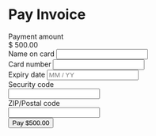 <link href='https://fonts.googleapis.com/css?family=Open+Sans:400,300' rel='stylesheet' type='text/css'>
<link rel="stylesheet" href="//maxcdn.bootstrapcdn.com/font-awesome/4.3.0/css/font-awesome.min.css">

<div class="container">
  <div id="Checkout" class="inline">
      <h1>Pay Invoice</h1>
      <div class="card-row">
          <span class="visa"></span>
          <span class="mastercard"></span>
          <span class="amex"></span>
          <span class="discover"></span>
      </div>
      <form>
          <div class="form-group">
              <label for="PaymentAmount">Payment amount</label>
              <div class="amount-placeholder">
                  <span>$</span>
                  <span>500.00</span>
              </div>
          </div>
          <div class="form-group">
              <label or="NameOnCard">Name on card</label>
              <input id="NameOnCard" class="form-control" type="text" maxlength="255"></input>
          </div>
          <div class="form-group">
              <label for="CreditCardNumber">Card number</label>
              <input id="CreditCardNumber" class="null card-image form-control" type="text"></input>
          </div>
          <div class="expiry-date-group form-group">
              <label for="ExpiryDate">Expiry date</label>
              <input id="ExpiryDate" class="form-control" type="text" placeholder="MM / YY" maxlength="7"></input>
          </div>
          <div class="security-code-group form-group">
              <label for="SecurityCode">Security code</label>
              <div class="input-container" >
                  <input id="SecurityCode" class="form-control" type="text" ></input>
                  <i id="cvc" class="fa fa-question-circle"></i>
              </div>
              <div class="cvc-preview-container two-card hide">
                  <div class="amex-cvc-preview"></div>
                  <div class="visa-mc-dis-cvc-preview"></div>
              </div>
          </div>
          <div class="zip-code-group form-group">
              <label for="ZIPCode">ZIP/Postal code</label>
              <div class="input-container">
                  <input id="ZIPCode" class="form-control" type="text" maxlength="10"></input>
                  <a tabindex="0" role="button" data-toggle="popover" data-trigger="focus" data-placement="left" data-content="Enter the ZIP/Postal code for your credit card billing address."><i class="fa fa-question-circle"></i></a>
              </div>
          </div>
          <button id="PayButton" class="btn btn-block btn-success submit-button" type="submit">
              <span class="submit-button-lock"></span>
              <span class="align-middle">Pay $500.00</span>
          </button>
      </form>
  </div>
</div>
